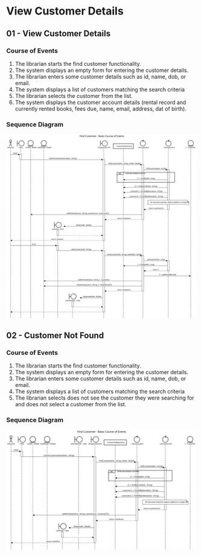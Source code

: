 
# View Customer Details

## 01 - View Customer Details

### Course of Events

1. The librarian starts the find customer functionality.
2. The system displays an empty form for entering the customer details.
3. The librarian enters some customer details such as id, name, dob, or email.
4. The system displays a list of customers matching the search criteria
5. The librarian selects the customer from the list.
6. The system displays the customer account details (rental record and currently rented books, fees due, name, email, address, dat of birth).

### Sequence Diagram

![View Customer Details - Basic Course of Events](images/04-basic.svg)

## 02 - Customer Not Found

### Course of Events

1. The librarian starts the find customer functionality.
2. The system displays an empty form for entering the customer details.
3. The librarian enters some customer details such as id, name, dob, or email.
4. The system displays a list of customers matching the search criteria
5. The librarian selects does not see the customer they were searching for and does not select a customer from the list.

### Sequence Diagram

![View Customer Details - Customer Not Found](images/04-02-customer-not-found.svg)

